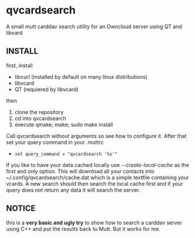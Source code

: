 qvcardsearch
============

A small mutt carddav search utility for an Owncloud server using QT and libvard

INSTALL
------------
first, install
* libcurl (installed by default on many linux distributions)
* libvcard
* QT (requiered by libvcard)

then

1. clone the repository
2. cd into qvcardsearch
3. execute qmake; make; sudo make install

Call qvcardsearch without arguments so see how to configure it.
After that set your query command in your .muttrc
* `set query_command = "qvcardsearch '%s'"`

If you like to have your data cached locally use *--create-local-cache* as the first and only option.
This will download all your contacts into ~/.config/qvcardsearch/cache.dat which is
a simple textfile containing your vcards. A new search should then search the local cache first
and if your query does not return any data it will search the server.

NOTICE
------------

this is a **very basic and ugly try** to show how to search a carddav server using C++ and
put the results back tu Mutt. But it works for me.

